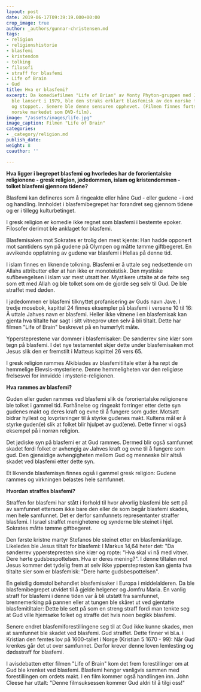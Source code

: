 ```yaml
---
layout: post
date: 2019-06-17T09:39:19.000+00:00
crop_image: true
author: _authors/gunnar-christensen.md
tags:
- religion
- religionshistorie
- blasfemi
- kristendom
- tolking
- filosofi
- straff for blasfemi
- Life of Brain
- Gud
title: Hva er blasfemi?
excerpt: Da komediefilmen "Life of Brian" av Monty Phyton-gruppen med John Cleese
  ble lansert i 1979, ble den straks erklært blasfemisk av den norske filmsensuren
  og stoppet.. Senere ble denne sensuren opphevet. (Filmen finnes fortsatt på det
  norske markedet som DVD-film).
image: "/assets/images/life.jpg"
image_caption: Filmen "Life of Brain"
categories:
- _category/religion.md
publish_date: 
weight: 8
coauthor: ''

---
```

**Hva ligger i begrepet blasfemi og hvorledes har de fororientalske religionene - gresk religion, jødedommen, islam og kristendommen - tolket blasfemi gjennom tidene?**

Blasfemi kan defineres som å ringeakte eller håne Gud - eller gudene - i ord og handling. Innholdet i blasfemibegrepet har forandret seg gjennom tidene og er i tillegg kulturbetinget.

I gresk religion er komedie ikke regnet som blasfemi i bestemte epoker. Filosofer derimot ble anklaget for blasfemi.

Blasfemisaken mot Sokrates er trolig den mest kjente: Han hadde opponert mot samtidens syn på gudene på Olympen og måtte tømme giftbegeret. En avvikende oppfatning av gudene var blasfemi i Hellas på denne tid.

I islam finnes en liknende tolkning. Blasfemi er å uttale seg nedsettende om Allahs attributter eller at han ikke er monoteistisk. Den mystiske sufibevegelsen i islam var mest utsatt her. Mystikere uttalte at de følte seg som ett med Allah og ble tolket som om de gjorde seg selv til Gud. De ble straffet med døden.

I jødedommen er blasfemi tilknyttet profanisering av Guds navn Jave. I tredje mosebok, kapittel 24 finnes eksempler på blasfemi i versene 10 til 16: Å uttale Jahves navn er blasfemi. Heller ikke vitnene i en blasfemisak kan gjenta hva tiltalte har sagt i sitt vitneprov uten selv å bli tiltalt. Dette har filmen "Life of Brain" beskrevet på en humørfylt måte.

Yppersteprestene var dommer i blasfemisaker: De sønderrev sine klær som tegn på blasfemi. I det nye testamentet skjer dette under blasfemisaken mot Jesus slik den er fremstilt i Matteus kapittel 26 vers 65.

I gresk religion rammes Alkibiades av blasfemitiltale etter å ha røpt de hemmelige Elevsis-mysteriene. Denne hemmeligheten var den religiøse frelsesvei for innvidde i mysterie-religionen.

**Hva rammes av blasfemi?**

Guden eller guden rammes ved blasfemi slik de fororientalske religionene ble tolket i gammel tid. Forhånelse og ringeakt forringer etter dette syn gudenes makt og deres kraft og evne til å fungere som guder. Motsatt bidrar hyllest og lovprisninger til å styrke gudenes makt. Kultens mål er å styrke guden(e) slik at folket blir hjulpet av gud(ene). Dette finner vi også eksempel på i norrøn religion.

Det jødiske syn på blasfemi er at Gud rammes. Dermed blir også samfunnet skadet fordi folket er avhengig av Jahves kraft og evne til å fungere som gud. Den gjensidige avhengigheten mellom Gud og menneske blir altså skadet ved blasfemi etter dette syn.

Et liknende blasfemisyn finnes også i gammel gresk religion: Gudene rammes og virkningen belastes hele samfunnet.

**Hvordan straffes blasfemi?**

Straffen for blasfemi har stått i forhold til hvor alvorlig blasfemi ble sett på av samfunnet ettersom ikke bare den eller de som begår blasfemi skades, men hele samfunnet. Det er derfor samfunnets representanter straffer blasfemi. I Israel straffet menighetene og synderne ble steinet i hjel. Sokrates måtte tømme giftbegeret.

Den første kristne martyr Stefanos ble steinet etter en blasfemianklage. Likeledes ble Jesus tiltalt for blasfemi: I Markus 14,64 heter det: "Da sønderrev ypperstepresten sine klær og ropte: "Hva skal vi nå med vitner. Dere hørte gudsbespottelsen. Hva er deres mening?". I denne tiltalen mot Jesus kommer det tydelig frem at selv ikke ypperstepresten kan gjenta hva tiltalte sier som er blasfemisk: "Dere hørte gudsbespottelsen".

En geistlig domstol behandlet blasfemisaker i Europa i middelalderen. Da ble blasfemibegrepet utvidet til å gjelde helgener og Jomfru Maria. En vanlig straff for blasfemi i denne tiden var å bli utstøtt fra samfunnet, brennemerking på pannen eller at tungen ble skåret ut ved gjentatte blasfemitiltaler: Dette ble sett på som en streng straff fordi man tenkte seg at Gud ville hjemsøke folket og straffe det hvis noen begikk blasfemi.

Senere endret blasfemiforestillingene seg til at Gud ikke kunne skades, men at samfunnet ble skadet ved blasfemi. Gud straffet. Dette finner vi bl.a. i Kristian den femtes lov på 1600-tallet i Norge (Kristian 5 1670 - 99): Når Gud krenkes går det ut over samfunnet. Derfor krever denne loven lemlesting og dødsstraff for blasfemi.

I avisdebatten etter filmen "Life of Brain" kom det frem forestillinger om at Gud ble krenket ved blasfemi. Blasfemi henger vanligvis sammen med forestillingen om ordets makt. I en film kommer også handlingen inn. John Cleese har uttalt: "Denne filmsuksessen kommer Gud aldri til å tilgi oss!"